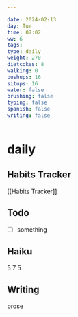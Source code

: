 ```yaml
---

date: 2024-02-13
day: Tue
time: 07:02
ww: 6
tags:
type: daily
weight: 270
dietcokes: 8
walking: 0
pushups: 16
situps: 16
water: false
brushing: false
typing: false
spanish: false
writing: false
---
```


# daily

## Habits Tracker
[[Habits Tracker]]

## Todo
- [ ] something
## Haiku
5
7
5
## Writing
prose
